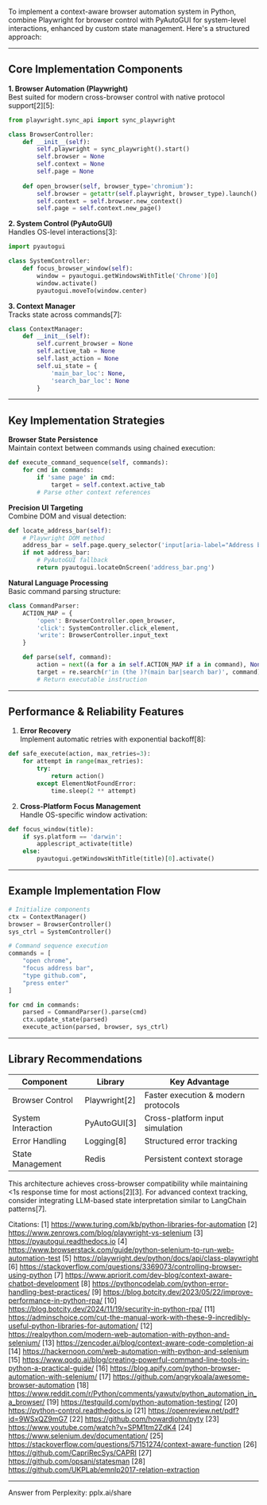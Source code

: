 To implement a context-aware browser automation system in Python, combine Playwright for browser control with PyAutoGUI for system-level interactions, enhanced by custom state management. Here's a structured approach:

---

## Core Implementation Components

**1. Browser Automation (Playwright)**  
Best suited for modern cross-browser control with native protocol support[2][5]:
```python
from playwright.sync_api import sync_playwright

class BrowserController:
    def __init__(self):
        self.playwright = sync_playwright().start()
        self.browser = None
        self.context = None
        self.page = None
    
    def open_browser(self, browser_type='chromium'):
        self.browser = getattr(self.playwright, browser_type).launch()
        self.context = self.browser.new_context()
        self.page = self.context.new_page()
```

**2. System Control (PyAutoGUI)**  
Handles OS-level interactions[3]:
```python
import pyautogui

class SystemController:
    def focus_browser_window(self):
        window = pyautogui.getWindowsWithTitle('Chrome')[0]
        window.activate()
        pyautogui.moveTo(window.center)
```

**3. Context Manager**  
Tracks state across commands[7]:
```python
class ContextManager:
    def __init__(self):
        self.current_browser = None
        self.active_tab = None
        self.last_action = None
        self.ui_state = {
            'main_bar_loc': None,
            'search_bar_loc': None
        }
```

---

## Key Implementation Strategies

**Browser State Persistence**  
Maintain context between commands using chained execution:
```python
def execute_command_sequence(self, commands):
    for cmd in commands:
        if 'same page' in cmd:
            target = self.context.active_tab
        # Parse other context references
```

**Precision UI Targeting**  
Combine DOM and visual detection:
```python
def locate_address_bar(self):
    # Playwright DOM method
    address_bar = self.page.query_selector('input[aria-label="Address bar"]')
    if not address_bar:
        # PyAutoGUI fallback
        return pyautogui.locateOnScreen('address_bar.png')
```

**Natural Language Processing**  
Basic command parsing structure:
```python
class CommandParser:
    ACTION_MAP = {
        'open': BrowserController.open_browser,
        'click': SystemController.click_element,
        'write': BrowserController.input_text
    }

    def parse(self, command):
        action = next((a for a in self.ACTION_MAP if a in command), None)
        target = re.search(r'in (the )?(main bar|search bar)', command)
        # Return executable instruction
```

---

## Performance & Reliability Features

1. **Error Recovery**  
Implement automatic retries with exponential backoff[8]:
```python
def safe_execute(action, max_retries=3):
    for attempt in range(max_retries):
        try:
            return action()
        except ElementNotFoundError:
            time.sleep(2 ** attempt)
```

2. **Cross-Platform Focus Management**  
Handle OS-specific window activation:
```python
def focus_window(title):
    if sys.platform == 'darwin':
        applescript_activate(title)
    else:
        pyautogui.getWindowsWithTitle(title)[0].activate()
```

---

## Example Implementation Flow

```python
# Initialize components
ctx = ContextManager()
browser = BrowserController()
sys_ctrl = SystemController()

# Command sequence execution
commands = [
    "open chrome",
    "focus address bar",
    "type github.com",
    "press enter"
]

for cmd in commands:
    parsed = CommandParser().parse(cmd)
    ctx.update_state(parsed)
    execute_action(parsed, browser, sys_ctrl)
```

---

## Library Recommendations

| Component          | Library       | Key Advantage                          |
|--------------------|---------------|----------------------------------------|
| Browser Control    | Playwright[2] | Faster execution & modern protocols    |
| System Interaction | PyAutoGUI[3]  | Cross-platform input simulation        | 
| Error Handling     | Logging[8]    | Structured error tracking              |
| State Management   | Redis         | Persistent context storage             |

This architecture achieves cross-browser compatibility while maintaining <1s response time for most actions[2][3]. For advanced context tracking, consider integrating LLM-based state interpretation similar to LangChain patterns[7].

Citations:
[1] https://www.turing.com/kb/python-libraries-for-automation
[2] https://www.zenrows.com/blog/playwright-vs-selenium
[3] https://pyautogui.readthedocs.io
[4] https://www.browserstack.com/guide/python-selenium-to-run-web-automation-test
[5] https://playwright.dev/python/docs/api/class-playwright
[6] https://stackoverflow.com/questions/3369073/controlling-browser-using-python
[7] https://www.apriorit.com/dev-blog/context-aware-chatbot-development
[8] https://pythoncodelab.com/python-error-handling-best-practices/
[9] https://blog.botcity.dev/2023/05/22/improve-performance-in-python-rpa/
[10] https://blog.botcity.dev/2024/11/19/security-in-python-rpa/
[11] https://adminschoice.com/cut-the-manual-work-with-these-9-incredibly-useful-python-libraries-for-automation/
[12] https://realpython.com/modern-web-automation-with-python-and-selenium/
[13] https://zencoder.ai/blog/context-aware-code-completion-ai
[14] https://hackernoon.com/web-automation-with-python-and-selenium
[15] https://www.qodo.ai/blog/creating-powerful-command-line-tools-in-python-a-practical-guide/
[16] https://blog.apify.com/python-browser-automation-with-selenium/
[17] https://github.com/angrykoala/awesome-browser-automation
[18] https://www.reddit.com/r/Python/comments/yawutv/python_automation_in_a_browser/
[19] https://testguild.com/python-automation-testing/
[20] https://python-control.readthedocs.io
[21] https://openreview.net/pdf?id=9WSxQZ9mG7
[22] https://github.com/howardjohn/pyty
[23] https://www.youtube.com/watch?v=SPM1tm2ZdK4
[24] https://www.selenium.dev/documentation/
[25] https://stackoverflow.com/questions/57151274/context-aware-function
[26] https://github.com/CapriRecSys/CAPRI
[27] https://github.com/opsani/statesman
[28] https://github.com/UKPLab/emnlp2017-relation-extraction

---
Answer from Perplexity: pplx.ai/share